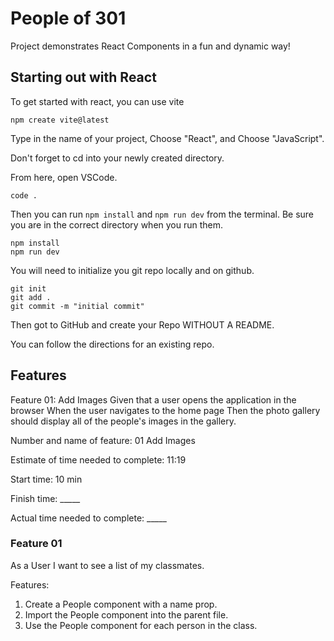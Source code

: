 # People of 301

Project demonstrates React Components in a fun and dynamic way!

## Starting out with React

To get started with react, you can use vite

    npm create vite@latest

Type in the name of your project, Choose "React", and Choose "JavaScript".

Don't forget to cd into your newly created directory.

From here, open VSCode.

    code .

Then you can run `npm install` and `npm run dev` from the terminal. Be sure you are in the correct directory when you run them.

    npm install
    npm run dev

You will need to initialize you git repo locally and on github.

    git init
    git add .
    git commit -m "initial commit"

Then got to GitHub and create your Repo WITHOUT A README.

You can follow the directions for an existing repo.

## Features

Feature 01: Add Images
Given that a user opens the application in the browser
When the user navigates to the home page
Then the photo gallery should display all of the people's images in the gallery.

Number and name of feature: 01 Add Images

Estimate of time needed to complete: 11:19

Start time: 10 min

Finish time: _____

Actual time needed to complete: _____

### Feature 01

As a User I want to see a list of my classmates.

Features:

1. Create a People component with a name prop.
2. Import the People component into the parent file.
3. Use the People component for each person in the class.
